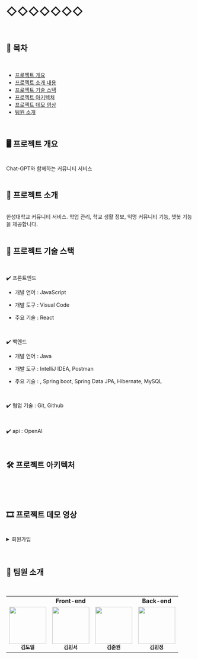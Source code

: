 # ◇◇◇◇◇◇◇
<br/>

## 📝 목차
<br/>

* [프로젝트 개요](#-프로젝트-개요)
* [프로젝트 소개 내용](#-프로젝트-소개)
* [프로젝트 기술 스택](#-프로젝트-기술-스택)
* [프로젝트 아키텍처](#-프로젝트-아키텍처)
* [프로젝트 데모 영상](#-프로젝트-데모-영상)
* [팀원 소개](#-팀원-소개)
<br/>

## 🖥️ 프로젝트 개요
<br/>
Chat-GPT와 함께하는 커뮤니티 서비스
<br/>
<br/>

## 🔎 프로젝트 소개
<br/>
한성대학교 커뮤니티 서비스. 학업 관리, 학교 생활 정보, 익명 커뮤니티 기능, 챗봇 기능을 제공합니다.
<br/>
<br/>

## 🧱 프로젝트 기술 스택
<br/>

✔️ 프론트엔드 

* 개발 언어 : JavaScript

* 개발 도구 : Visual Code

* 주요 기술 : React
<br/>

✔️ 백엔드 

* 개발 언어 : Java

* 개발 도구 : IntelliJ IDEA, Postman

* 주요 기술 : , Spring boot, Spring Data JPA, Hibernate, MySQL
<br/>

✔️ 협업 기술 : Git, Github

<br/>

✔️ api : OpenAI

<br/>

## 🛠 프로젝트 아키텍처
<br/>
<br/>
<br/>

## 🎞 프로젝트 데모 영상
<br/>

<details>
    <summary>회원가입</summary>
      <h5 align="center">화면</h5>
</details>

<br/>
<br/>

## 🙈 팀원 소개
<br/>

<table>
  <tr>
    <td colspan="3" align="center"><strong>Front-end</strong></td>
    <td colspan="1" align="center"><strong>Back-end</strong></td>
  </tr>
  <tr>
    <td align="center">
      <a href="https://github.com/afmmdoil">
        <img src="https://avatars.githubusercontent.com/u/118046196?v=4" width="100px;" alt=""/><br />
        <sub>
          <b>김도일</b>
        </sub>
      </a><br />
    </td>
    <td align="center">
      <a href="https://github.com/minseokiim">
        <img src="https://avatars.githubusercontent.com/u/118046196?v=4" width="100px;" alt=""/><br />
        <sub>
          <b>김민서</b>
        </sub>
      </a><br />
    </td>
    <td align="center">
      <a href="https://github.com/gitnameismine">
        <img src="https://avatars.githubusercontent.com/u/102395715?v=4" width="100px;" alt=""/>
        <br />
        <sub>
          <b>김준원</b>
        </sub>
      </a><br />
    </td>
    <td align="center">
      <a href="https://github.com/minzung">
        <img src="https://avatars.githubusercontent.com/u/108450681?v=4" width="100px;" alt=""/><br />
        <sub>
          <b>김민정</b>
        </sub>
      </a><br />
    </td>
</table>

<br/>
